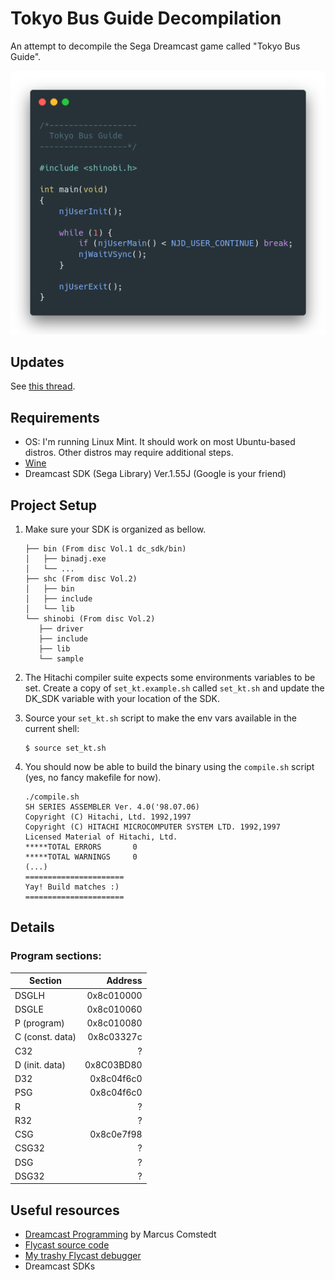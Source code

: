 # Tokyo Bus Guide Decompilation

An attempt to decompile the Sega Dreamcast game called "Tokyo Bus Guide".

![Main function hero](./tbg.png)

## Updates
See [this thread](https://twitter.com/lhs_azevedo/status/1508270685784793089).

## Requirements
- OS: I'm running Linux Mint. It should work on most Ubuntu-based distros. Other distros may require additional steps.
- [Wine](https://www.winehq.org/)
- Dreamcast SDK (Sega Library) Ver.1.55J (Google is your friend)

## Project Setup
1. Make sure your SDK is organized as bellow.
   ```
   ├── bin (From disc Vol.1 dc_sdk/bin)
   │   ├── binadj.exe
   │   └── ...
   ├── shc (From disc Vol.2)
   │   ├── bin
   │   ├── include
   │   └── lib
   └── shinobi (From disc Vol.2)
      ├── driver
      ├── include
      ├── lib
      └── sample
   ```

2. The Hitachi compiler suite expects some environments variables to be set. Create a copy of `set_kt.example.sh` called `set_kt.sh` and update the DK_SDK variable with your location of the SDK.

3. Source your `set_kt.sh` script to make the env vars available in the current shell:
   ```
   $ source set_kt.sh
   ```

4. You should now be able to build the binary using the `compile.sh` script (yes, no fancy makefile for now).
   ```
   ./compile.sh
   SH SERIES ASSEMBLER Ver. 4.0('98.07.06)
   Copyright (C) Hitachi, Ltd. 1992,1997
   Copyright (C) HITACHI MICROCOMPUTER SYSTEM LTD. 1992,1997
   Licensed Material of Hitachi, Ltd.
   *****TOTAL ERRORS       0
   *****TOTAL WARNINGS     0
   (...)
   ======================
   Yay! Build matches :)
   ======================
   ```

## Details

### Program sections:

| Section         | Address    |
| --------------- | ---------: |
| DSGLH           | 0x8c010000 |
| DSGLE           | 0x8c010060 |
| P (program)     | 0x8c010080 |
| C (const. data) | 0x8c03327c |
| C32             | ?          |
| D (init. data)  | 0x8C03BD80 |
| D32             | 0x8c04f6c0 |
| PSG             | 0x8c04f6c0 |
| R               | ?          |
| R32             | ?          |
| CSG             | 0x8c0e7f98 |
| CSG32           | ?          |
| DSG             | ?          |
| DSG32           | ?          |

## Useful resources
- [Dreamcast Programming](https://mc.pp.se/dc/) by Marcus Comstedt
- [Flycast source code](https://github.com/flyinghead/flycast)
- [My trashy Flycast debugger](https://github.com/lhsazevedo/flycast/tree/dbgnet)
- Dreamcast SDKs
